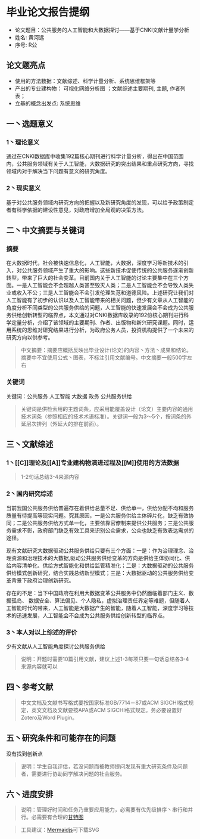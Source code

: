 
# 毕业论文报告提纲

* 论文题目：公共服务的人工智能和大数据探讨——基于CNKI文献计量学分析
* 姓名: 黄河远
* 序号: R公
<!--more-->

## 论文题亮点

* 使用的方法数据：文献综述、科学计量分析、系统思维框架等
* 产出的专业建构物： 可视化网络分析图 ；文献综述主要期刊, 主题, 作者列表；
* 立基的概念出发点: 系统思维


## 一丶选题意义
### 1丶理论意义

通过在CNKI数据库中收集192篇核心期刊进行科学计量分析，得出在中国范围内，公共服务领域有关于人工智能，大数据研究的突出结果和重点研究方向，寻找领域内对于解决当下问题有意义的研究角度。



### 2丶现实意义

基于对公共服务领域内研究方向的把握以及新研究角度的发现，可以给予政策制定者有科学依据的建设性意见，对政府增加全局观的决策方法。


## 二丶中文摘要与关键词

### 摘要

在大数据时代，社会被快速信息化，人工智能，大数据，深度学习等新技术的引入，对公共服务领域产生了重大的影响。这些新技术促使传统的公共服务逐渐创新转型，带来了巨大的社会变革。目前国内关于人工智能的讨论主要集中在三个方面。一是人工智能会不会超越人类甚至毁灭人类；二是人工智能会不会导致人类失业或收入不公；三是人工智能会不会引发伦理失范和道德风险。上述研究让我们对人工智能有了初步的认识以及人工智能带来的相关问题，但少有文章从人工智能的角度分析不同类型的公共服务供给的问题，人工智能的快速发展会不会成为公共服务供给创新转型的临界点，本文通过对CNKI数据库收录的192份核心期刊进行科学定量分析，介绍了该领域的主要期刊、作者、出版物和新兴研究课题。同时，运用系统的思维对研究结果进行分析，为政府公务人员，投资机构提供了一个未来的研究方向以供参考。

> 中文摘要：摘要应概括反映出毕业设计(论文)的内容丶方法丶成果和结论。摘要中不宜使用公式丶图表，不标注引用文献编号。中文摘要一般500字左右
 

### 关键词

关键词：公共服务 人工智能 大数据 政务 公共服务供给   
>  关键词是供检索用的主题词条，应采用能覆盖设计（论文）主要内容的通用技术词条（参照相应的技术术语标准）。关键词一般为3～5个，按词条的外延层次排列（外延大的排在前面）。



## 三丶文献综述

### 1丶[[C]]理论及[[A]]专业建构物演进过程及[[M]]使用的方法数据

> 1-2句话总结3-4来源内容


### 2丶国内研究综述
当前我国公共服务供给普遍存在着供给总量不足、供给单一，供给分配不均和服务质量有待提高等现实问题。究其原因，一是公共服务供给主体碎片化，缺乏有效协同；二是公共服务供给方式单一化，主要依靠官僚制来提供公共服务；三是公共服务需求不彰，政府部门缺乏有效工具来识别公众需求，公众也缺乏有效表达需求的途径。

现有文献研究大数据驱动公共服务供给只要有三个方面：一是：作为治理理念、治理资源和治理技术的大数据,驱动公共服务供给变革的方向是供给主体协同化、供给内容清单化、供给方式智能化和供给监管精准化；二是：大数据驱动的公共服务供给模式创新研究，结合实践总结新型模式；三是：大数据驱动的公共服务供给变革背景下政府治理创新研究。

存在的不足：当下中国政府在利用大数据变革公共服务中仍然面临着部门主义、数据孤岛、  数据安全、算法偏见、个人隐私，虚拟治理责任界定等难题，但随着人工智能时代的带来，人工智能是大数据产生的智能，随着人工智能，深度学习等技术的迅速发展，人工智能会不会成为公共服务供给创新转型的临界点。


### 3丶本人对以上综述的评价

少有文献从人工智能角度探讨公共服务供给

> 说明：开题时需要10篇引用文献，建议上述1-3每项只要一句话总结各3-4来源内容就可以


## 四丶参考文献

> 中文文档及文献书写格式要按国家标准GB/7714－87或ACM SIGCHI格式规定，英文文档及文献要按APA或ACM SIGCHI格式规定。务必要设置好Zotero及Word Plugin。


## 五丶研究条件和可能存在的问题
没有找到创新点


> 说明：学生自我评估，若没问题而被教师提问发现有重大研究条件及问题者，需要进行协助同学解决问题的社会服务。

## 六丶进度安排
> 说明：管理好时间和任务乃重要应用能力，必需要有优先级排序丶串行和并行。必需要有合理的[甘特图](https://www.mindtheproduct.com/tame-your-roadmap/)

> 工具建议：[Mermaidjs](https://mermaidjs.github.io/mermaid-live-editor/)可下载SVG
 

